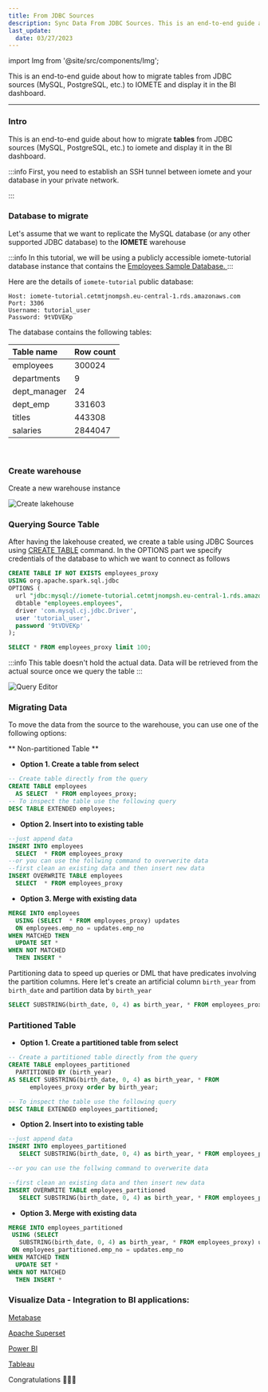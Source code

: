 ```yaml
---
title: From JDBC Sources
description: Sync Data From JDBC Sources. This is an end-to-end guide about how to migrate tables from JDBC sources (MySQL, PostgreSQL, etc.) to IOMETE and display it in the BI dashboard.
last_update:
  date: 03/27/2023
---
```


import Img from '@site/src/components/Img';

This is an end-to-end guide about how to migrate tables from JDBC sources (MySQL, PostgreSQL, etc.) to IOMETE and display it in the BI dashboard.

---

### Intro

This is an end-to-end guide about how to migrate **tables** from JDBC sources (MySQL, PostgreSQL, etc.) to iomete and display it in the BI dashboard.

:::info
First, you need to establish an SSH tunnel between iomete and your database in your private network.

<!-- See [Database Connection Options](/docs/administration-guide/database-connection-options) -->

:::

### Database to migrate

Let's assume that we want to replicate the MySQL database (or any other supported JDBC database) to the **IOMETE** warehouse

:::info
In this tutorial, we will be using a publicly accessible iomete-tutorial database instance that contains the [Employees Sample Database. ](https://dev.mysql.com/doc/employee/en/sakila-structure.html)
:::

<!-- :::info
In case of connecting to your own database instance see [Database Connection Options](/docs/administration-guide/database-connection-options) for the details
::: -->

Here are the details of `iomete-tutorial` public database:

```
Host: iomete-tutorial.cetmtjnompsh.eu-central-1.rds.amazonaws.com
Port: 3306
Username: tutorial_user
Password: 9tVDVEKp
```

The database contains the following tables:

| Table name   | Row count |
| :----------- | :-------- |
| employees    | 300024    |
| departments  | 9         |
| dept_manager | 24        |
| dept_emp     | 331603    |
| titles       | 443308    |
| salaries     | 2844047   |

<br/>

### Create warehouse

Create a new warehouse instance

<Img src="/img/guides/create-lakehouse.png" alt="Create lakehouse"/>

### Querying Source Table

After having the lakehouse created, we create a table using JDBC Sources using [CREATE TABLE](/spark-sql/create-table) command. In the OPTIONS part we specify credentials of the database to which we want to connect as follows

<!--TODO (see [JDBC Sources](./data-sources/jdbc-sources)):  -->
<!-- /docs/guides/how-to-connect-iomete-and-apache-superset#get-connection-details-from-iomete -->

```sql
CREATE TABLE IF NOT EXISTS employees_proxy
USING org.apache.spark.sql.jdbc
OPTIONS (
  url "jdbc:mysql://iomete-tutorial.cetmtjnompsh.eu-central-1.rds.amazonaws.com:3306/employees",
  dbtable "employees.employees",
  driver 'com.mysql.cj.jdbc.Driver',
  user 'tutorial_user',
  password '9tVDVEKp'
);

SELECT * FROM employees_proxy limit 100;
```

:::info
This table doesn't hold the actual data. Data will be retrieved from the actual source once we query the table
:::

<Img src="/img/guides/iomete-sql-editor.png" alt="Query Editor"/>

### Migrating Data

To move the data from the source to the warehouse, you can use one of the following options:

** Non-partitioned Table **

- **Option 1. Create a table from select**

```sql
-- Create table directly from the query
CREATE TABLE employees
  AS SELECT  * FROM employees_proxy;
-- To inspect the table use the following query
DESC TABLE EXTENDED employees;
```

- **Option 2. Insert into to existing table**

```sql
--just append data
INSERT INTO employees
  SELECT  * FROM employees_proxy
--or you can use the follwing command to overwerite data
--first clean an existing data and then insert new data
INSERT OVERWRITE TABLE employees
  SELECT  * FROM employees_proxy
```

- **Option 3. Merge with existing data**

```sql
MERGE INTO employees
  USING (SELECT  * FROM employees_proxy) updates
  ON employees.emp_no = updates.emp_no
WHEN MATCHED THEN
  UPDATE SET *
WHEN NOT MATCHED
  THEN INSERT *
```

Partitioning data to speed up queries or DML that have predicates involving the partition columns. Here let's create an artificial column `birth_year` from `birth_date` and partition data by `birth_year`

```sql
SELECT SUBSTRING(birth_date, 0, 4) as birth_year, * FROM employees_proxy LIMIT 100;
```

### **Partitioned Table**

- **Option 1. Create a partitioned table from select**

```sql
-- Create a partitioned table directly from the query
CREATE TABLE employees_partitioned
  PARTITIONED BY (birth_year)
AS SELECT SUBSTRING(birth_date, 0, 4) as birth_year, * FROM
      employees_proxy order by birth_year;

-- To inspect the table use the following query
DESC TABLE EXTENDED employees_partitioned;
```

- **Option 2. Insert into to existing table**

```sql
--just append data
INSERT INTO employees_partitioned
   SELECT SUBSTRING(birth_date, 0, 4) as birth_year, * FROM employees_proxy order by birth_year;

--or you can use the follwing command to overwerite data

--first clean an existing data and then insert new data
INSERT OVERWRITE TABLE employees_partitioned
   SELECT SUBSTRING(birth_date, 0, 4) as birth_year, * FROM employees_proxy order by birth_year;
```

- **Option 3. Merge with existing data**

```sql
MERGE INTO employees_partitioned
 USING (SELECT
   SUBSTRING(birth_date, 0, 4) as birth_year, * FROM employees_proxy) updates
 ON employees_partitioned.emp_no = updates.emp_no
WHEN MATCHED THEN
  UPDATE SET *
WHEN NOT MATCHED
  THEN INSERT *
```

### Visualize Data - Integration to BI applications:

[Metabase](/guides/how-to-connect-iomete-and-metabase-bi)

[Apache Superset](/guides/how-to-connect-iomete-and-apache-superset)

[Power BI](/guides/power-bi)

[Tableau](/guides/iomete-tableau-integration)

Congratulations 🎉🎉🎉
